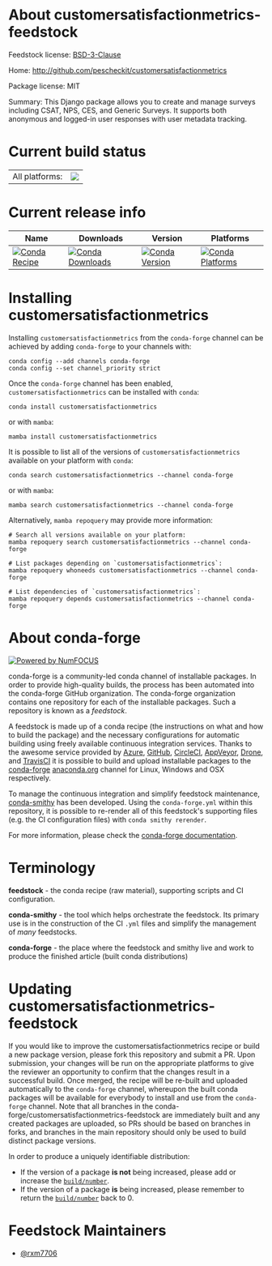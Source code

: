 About customersatisfactionmetrics-feedstock
===========================================

Feedstock license: [BSD-3-Clause](https://github.com/conda-forge/customersatisfactionmetrics-feedstock/blob/main/LICENSE.txt)

Home: http://github.com/pescheckit/customersatisfactionmetrics

Package license: MIT

Summary: This Django package allows you to create and manage surveys including CSAT, NPS, CES, and Generic Surveys. It supports both anonymous and logged-in user responses with user metadata tracking.

Current build status
====================


<table><tr><td>All platforms:</td>
    <td>
      <a href="https://dev.azure.com/conda-forge/feedstock-builds/_build/latest?definitionId=23830&branchName=main">
        <img src="https://dev.azure.com/conda-forge/feedstock-builds/_apis/build/status/customersatisfactionmetrics-feedstock?branchName=main">
      </a>
    </td>
  </tr>
</table>

Current release info
====================

| Name | Downloads | Version | Platforms |
| --- | --- | --- | --- |
| [![Conda Recipe](https://img.shields.io/badge/recipe-customersatisfactionmetrics-green.svg)](https://anaconda.org/conda-forge/customersatisfactionmetrics) | [![Conda Downloads](https://img.shields.io/conda/dn/conda-forge/customersatisfactionmetrics.svg)](https://anaconda.org/conda-forge/customersatisfactionmetrics) | [![Conda Version](https://img.shields.io/conda/vn/conda-forge/customersatisfactionmetrics.svg)](https://anaconda.org/conda-forge/customersatisfactionmetrics) | [![Conda Platforms](https://img.shields.io/conda/pn/conda-forge/customersatisfactionmetrics.svg)](https://anaconda.org/conda-forge/customersatisfactionmetrics) |

Installing customersatisfactionmetrics
======================================

Installing `customersatisfactionmetrics` from the `conda-forge` channel can be achieved by adding `conda-forge` to your channels with:

```
conda config --add channels conda-forge
conda config --set channel_priority strict
```

Once the `conda-forge` channel has been enabled, `customersatisfactionmetrics` can be installed with `conda`:

```
conda install customersatisfactionmetrics
```

or with `mamba`:

```
mamba install customersatisfactionmetrics
```

It is possible to list all of the versions of `customersatisfactionmetrics` available on your platform with `conda`:

```
conda search customersatisfactionmetrics --channel conda-forge
```

or with `mamba`:

```
mamba search customersatisfactionmetrics --channel conda-forge
```

Alternatively, `mamba repoquery` may provide more information:

```
# Search all versions available on your platform:
mamba repoquery search customersatisfactionmetrics --channel conda-forge

# List packages depending on `customersatisfactionmetrics`:
mamba repoquery whoneeds customersatisfactionmetrics --channel conda-forge

# List dependencies of `customersatisfactionmetrics`:
mamba repoquery depends customersatisfactionmetrics --channel conda-forge
```


About conda-forge
=================

[![Powered by
NumFOCUS](https://img.shields.io/badge/powered%20by-NumFOCUS-orange.svg?style=flat&colorA=E1523D&colorB=007D8A)](https://numfocus.org)

conda-forge is a community-led conda channel of installable packages.
In order to provide high-quality builds, the process has been automated into the
conda-forge GitHub organization. The conda-forge organization contains one repository
for each of the installable packages. Such a repository is known as a *feedstock*.

A feedstock is made up of a conda recipe (the instructions on what and how to build
the package) and the necessary configurations for automatic building using freely
available continuous integration services. Thanks to the awesome service provided by
[Azure](https://azure.microsoft.com/en-us/services/devops/), [GitHub](https://github.com/),
[CircleCI](https://circleci.com/), [AppVeyor](https://www.appveyor.com/),
[Drone](https://cloud.drone.io/welcome), and [TravisCI](https://travis-ci.com/)
it is possible to build and upload installable packages to the
[conda-forge](https://anaconda.org/conda-forge) [anaconda.org](https://anaconda.org/)
channel for Linux, Windows and OSX respectively.

To manage the continuous integration and simplify feedstock maintenance,
[conda-smithy](https://github.com/conda-forge/conda-smithy) has been developed.
Using the ``conda-forge.yml`` within this repository, it is possible to re-render all of
this feedstock's supporting files (e.g. the CI configuration files) with ``conda smithy rerender``.

For more information, please check the [conda-forge documentation](https://conda-forge.org/docs/).

Terminology
===========

**feedstock** - the conda recipe (raw material), supporting scripts and CI configuration.

**conda-smithy** - the tool which helps orchestrate the feedstock.
                   Its primary use is in the construction of the CI ``.yml`` files
                   and simplify the management of *many* feedstocks.

**conda-forge** - the place where the feedstock and smithy live and work to
                  produce the finished article (built conda distributions)


Updating customersatisfactionmetrics-feedstock
==============================================

If you would like to improve the customersatisfactionmetrics recipe or build a new
package version, please fork this repository and submit a PR. Upon submission,
your changes will be run on the appropriate platforms to give the reviewer an
opportunity to confirm that the changes result in a successful build. Once
merged, the recipe will be re-built and uploaded automatically to the
`conda-forge` channel, whereupon the built conda packages will be available for
everybody to install and use from the `conda-forge` channel.
Note that all branches in the conda-forge/customersatisfactionmetrics-feedstock are
immediately built and any created packages are uploaded, so PRs should be based
on branches in forks, and branches in the main repository should only be used to
build distinct package versions.

In order to produce a uniquely identifiable distribution:
 * If the version of a package **is not** being increased, please add or increase
   the [``build/number``](https://docs.conda.io/projects/conda-build/en/latest/resources/define-metadata.html#build-number-and-string).
 * If the version of a package **is** being increased, please remember to return
   the [``build/number``](https://docs.conda.io/projects/conda-build/en/latest/resources/define-metadata.html#build-number-and-string)
   back to 0.

Feedstock Maintainers
=====================

* [@rxm7706](https://github.com/rxm7706/)

